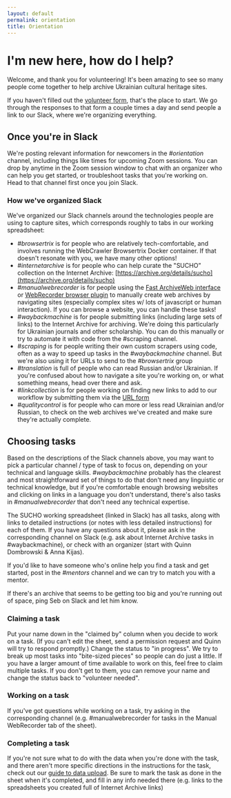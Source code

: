 ```yaml
---
layout: default
permalink: orientation
title: Orientation
---
```


# I'm new here, how do I help?

Welcome, and thank you for volunteering! It's been amazing to see so many people come together to help archive Ukrainian cultural heritage sites.

If you haven't filled out the [volunteer form](https://docs.google.com/forms/d/e/1FAIpQLSc6KbhtEOI8zKsQmKT_waE1XlYEF1E6t-HzJ7Gc1EBfMvMg_A/viewform), that's the place to start. We go through the responses to that form a couple times a day and send people a link to our Slack, where we're organizing everything.

## Once you're in Slack

We're posting relevant information for newcomers in the *#orientation* channel, including things like times for upcoming Zoom sessions. You can drop by anytime in the Zoom session window to chat with an organizer who can help you get started, or troubleshoot tasks that you're working on. Head to that channel first once you join Slack.

### How we've organized Slack

We've organized our Slack channels around the technologies people are using to capture sites, which corresponds roughly to tabs in our working spreadsheet:

* *#browsertrix* is for people who are relatively tech-comfortable, and involves running the WebCrawler Browsertrix Docker container. If that doesn't resonate with you, we have many other options!
* *#internetarchive* is for people who can help curate the "SUCHO” collection on the Internet Archive: [https://archive.org/details/sucho](https://archive.org/details/sucho)
* *#manualwebrecorder* is for people using the [Fast ArchiveWeb interface](https://fast.archiveweb.page/#https://example.com/) or [WebRecorder browser plugin](https://www.sucho.org/webrecorder-plugin-instructions) to manually create web archives by navigating sites (especially complex sites w/ lots of javascript or human interaction). If you can browse a website, you can handle these tasks!
* *#waybackmachine* is for people submitting links (including large sets of links) to the Internet Archive for archiving. We're doing this particularly for Ukrainian journals and other scholarship. You can do this manually or try to automate it with code from the #scraping channel.
* *#scraping* is for people writing their own custom scrapers using code, often as a way to speed up tasks in the *#waybackmachine* channel. But we're also using it for URLs to send to the *#browsertrix* group
* *#translation* is full of people who can read Russian and/or Ukrainian. If you're confused about how to navigate a site you're working on, or what something means, head over there and ask.
* *#linkcollection* is for people working on finding new links to add to our workflow by submitting them via the [URL form](https://docs.google.com/forms/d/e/1FAIpQLSffa64-l6qXqEumAcf38OEOrTFeYZEmF531PNv9ZgzNFbcgxQ/viewform)
* *#qualitycontrol* is for people who can more or less read Ukrainian and/or Russian, to check on the web archives we've created and make sure they're actually complete.
 
## Choosing tasks

Based on the descriptions of the Slack channels above, you may want to pick a particular channel / type of task to focus on, depending on your technical and language skills. *#waybackmachine* probably has the clearest and most straightforward set of things to do that don't need any linguistic or technical knowledge, but if you're comfortable enough browsing websites and clicking on links in a language you don't understand, there's also tasks in *#manualwebrecorder* that don't need any technical expertise.

The SUCHO working spreadsheet (linked in Slack) has all tasks, along with links to detailed instructions (or notes with less detailed instructions) for each of them. If you have any questions about it, please ask in the corresponding channel on Slack (e.g. ask about Internet Archive tasks in #waybackmachine), or check with an organizer (start with Quinn Dombrowski & Anna Kijas).

If you'd like to have someone who's online help you find a task and get started, post in the *#mentors* channel and we can try to match you with a mentor.

If there's an archive that seems to be getting too big and you're running out of space, ping Seb on Slack and let him know.

### Claiming a task
Put your name down in the "claimed by" column when you decide to work on a task. (If you can't edit the sheet, send a permission request and Quinn will try to respond promptly.) Change the status to "in progress". We try to break up most tasks into "bite-sized pieces" so people can do just a little. If you have a larger amount of time available to work on this, feel free to claim multiple tasks. If you don't get to them, you can remove your name and change the status back to "volunteer needed".

### Working on a task
If you've got questions while working on a task, try asking in the corresponding channel (e.g. #manualwebrecorder for tasks in the Manual WebRecorder tab of the sheet).

### Completing a task
If you're not sure what to do with the data when you're done with the task, and there aren't more specific directions in the instructions for the task, check out our [guide to data upload](/data-upload). Be sure to mark the task as done in the sheet when it's completed, and fill in any info needed there (e.g. links to the spreadsheets you created full of Internet Archive links)
